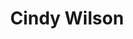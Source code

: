 ---
title: "Cindy Wilson"
summary: "Cynthia Leigh Wilson is an American musician and one of the vocalists, songwriters and founding members of new wave rock band the B-52's. She is noted for her distinctive contralto voice and also plays percussion during live shows. She is the younger sister of the late guitarist Ricky Wilson , who was also a founding member of the band.
In addition to her work with the B-52's, Wilson has released two solo EPs, Sunrise and Supernatural . In late 2017, she released her debut solo album, Change, via the independent label Kill Rock Stars."
slug: "cindy-wilson"
image: "cindy-wilson.jpg"
apple_music_artist_url: "https://music.apple.com/gb/artist/cindy-wilson/268811544"
wikipedia_url: "https://en.wikipedia.org/wiki/Cindy_Wilson"
---